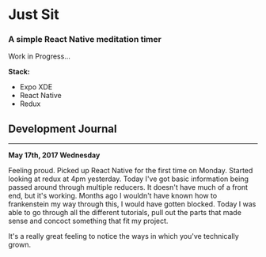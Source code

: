 # Just Sit

### A simple React Native meditation timer

Work in Progress...

**Stack:**
  - Expo XDE
  - React Native
  - Redux

## Development Journal

---

**May 17th, 2017 Wednesday**

Feeling proud. Picked up React Native for the first time on Monday. Started looking at redux at 4pm yesterday. Today I've got basic information being passed around through multiple reducers. It doesn't have much of a front end, but it's working. Months ago I wouldn't have known how to frankenstein my way through this, I would have gotten blocked.  Today I was able to go through all the different tutorials, pull out the parts that made sense and concoct something that fit my project.

It's a really great feeling to notice the ways in which you've technically grown.
